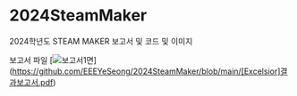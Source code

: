 # 2024SteamMaker
2024학년도 STEAM MAKER 보고서 및 코드 및 이미지

보고서 파일
[![보고서1면]("./assets/보고서1면미리보기.png")] (https://github.com/EEEYeSeong/2024SteamMaker/blob/main/[Excelsior]결과보고서.pdf)